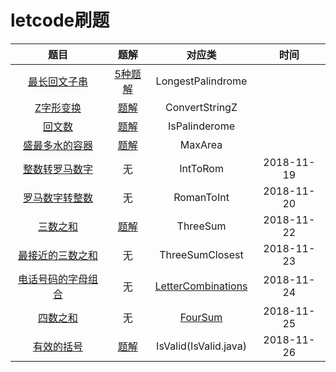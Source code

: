 # letcode刷题

|题目|题解|对应类|时间|
|:---:|:---:|:----:|:---:|
|[最长回文子串](https://leetcode-cn.com/problems/longest-palindromic-substring/description/)|[5种题解](https://leetcode-cn.com/problems/longest-palindromic-substring/solution/)|LongestPalindrome|
|[Z字形变换](https://leetcode-cn.com/problems/zigzag-conversion/description/)|[题解](https://leetcode-cn.com/problems/zigzag-conversion/solution/)|ConvertStringZ|
|[回文数](https://leetcode-cn.com/problems/palindrome-number/description/)|[题解](https://leetcode-cn.com/problems/palindrome-number/solution/)|IsPalinderome|
|[盛最多水的容器](https://leetcode-cn.com/problems/container-with-most-water/description/)|[题解](https://leetcode-cn.com/problems/container-with-most-water/solution/)|MaxArea|
|[整数转罗马数字](https://leetcode-cn.com/submissions/detail/9538760/)|无|IntToRom|2018-11-19|
|[罗马数字转整数](https://leetcode-cn.com/problems/roman-to-integer/description/)|无|RomanToInt|2018-11-20|
|[三数之和](https://leetcode-cn.com/problems/3sum/description/)|[题解](https://blog.csdn.net/MebiuW/article/details/50918450)|ThreeSum|2018-11-22|
|[最接近的三数之和](https://leetcode-cn.com/problems/3sum-closest/description/)|无|ThreeSumClosest|2018-11-23|
|[电话号码的字母组合](https://leetcode-cn.com/problems/letter-combinations-of-a-phone-number/description/)|无|[LetterCombinations](LetterCombinations.java)|2018-11-24|
|[四数之和](https://leetcode-cn.com/problems/4sum/description/)|无|[FourSum](FourSum.java)|2018-11-25|
|[有效的括号](https://leetcode-cn.com/problems/valid-parentheses/description/)|[题解](https://leetcode-cn.com/problems/valid-parentheses/solution/)|IsValid(IsValid.java)|2018-11-26|